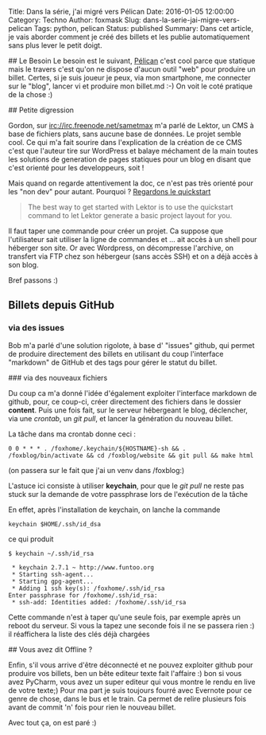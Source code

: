 Title: Dans la série, j'ai migré vers Pélican
Date: 2016-01-05 12:00:00
Category: Techno
Author: foxmask
Slug: dans-la-serie-jai-migre-vers-pelican
Tags: python, pelican
Status: published
Summary: Dans cet article, je vais aborder comment je créé des billets et les publie automatiquement sans plus lever le petit doigt.

## Le Besoin
Le besoin est le suivant, [Pélican](http://getpelican.com) c'est cool parce que statique mais le travers c'est qu'on ne dispose d'aucun outil "web" pour produire un billet.
Certes, si je suis joueur je peux, via mon smartphone, me connecter sur le "blog", lancer vi et produire mon billet.md :-)
On voit le coté pratique de la chose :)

## Petite digression

Gordon, sur [irc://irc.freenode.net/sametmax](irc://irc.freenode.net/sametmax) m'a parlé de Lektor, un CMS à base de fichiers plats, sans aucune base de données. Le projet semble cool.
Ce qui m'a fait sourire dans l'explication de la création de ce CMS c'est que l'auteur tire sur WordPress et balaye méchament de la main toutes les solutions de generation de pages statiques pour un blog en disant que c'est orienté pour les developpeurs, soit !

Mais quand on regarde attentivement la doc, ce n'est pas très orienté pour les "non dev" pour autant. Pourquoi ? [Regardons le quickstart](https://www.getlektor.com/docs/quickstart/)

> The best way to get started with Lektor is to use the quickstart command to let Lektor generate a basic project layout for you.

Il faut taper une commande pour créer un projet. Ca suppose que l'utilisateur sait utiliser la ligne de commandes et ... ait accès à un shell pour héberger son site.
Or avec Wordpress, on décompresse l'archive, on transfert via FTP chez son hébergeur (sans accès SSH) et on a déjà accès à son blog.

Bref passons :)

## Billets depuis GitHub

### via des issues 

Bob m'a parlé d'une solution rigolote, à base d' "issues" github, qui permet de produire directement des billets en utilisant du coup l'interface "markdown" de GitHub et des tags pour gérer le statut du billet.

### via des nouveaux fichiers 

Du coup ca m'a donné l'idée d'également exploiter l'interface markdown de github, pour, ce coup-ci, créer directement des fichiers dans le dossier **content**.
Puis une fois fait, sur le serveur hébergeant le blog, déclencher, via une *crontab*, un *git pull*, et lancer la génération du nouveau billet.

La tâche dans ma crontab donne ceci :

```shell
0 0 * * * . /foxhome/.keychain/${HOSTNAME}-sh && . /foxblog/bin/activate && cd /foxblog/website && git pull && make html
```

(on passera sur le fait que j'ai un venv dans /foxblog:)

L'astuce ici consiste à utiliser **keychain**, pour que le *git pull* ne reste pas stuck sur la demande de votre passphrase lors de l'exécution de la tâche

En effet, après l'installation de keychain, on lanche la commande

```shell
keychain $HOME/.ssh/id_dsa
```

ce qui produit

```shell
$ keychain ~/.ssh/id_rsa

 * keychain 2.7.1 ~ http://www.funtoo.org
 * Starting ssh-agent...
 * Starting gpg-agent...
 * Adding 1 ssh key(s): /foxhome/.ssh/id_rsa
Enter passphrase for /foxhome/.ssh/id_rsa:
 * ssh-add: Identities added: /foxhome/.ssh/id_rsa

```

Cette commande n'est à taper qu'une seule fois, par exemple après un reboot du serveur.
Si vous la tapez une seconde fois il ne se passera rien :) il réaffichera la liste des clés déjà chargées

## Vous avez dit Offline ?

Enfin, s'il vous arrive d'être déconnecté et ne pouvez exploiter github pour produire vos billets, ben un bête editeur texte fait l'affaire :) bon si vous avez PyCharm, vous avez un super editeur qui vous montre le rendu en live de votre texte;)
Pour ma part je suis toujours fourré avec Evernote pour ce genre de chose, dans le bus et le train. 
Ca permet de relire plusieurs fois avant de commit 'n' fois pour rien le nouveau billet.

Avec tout ça, on est paré :)
